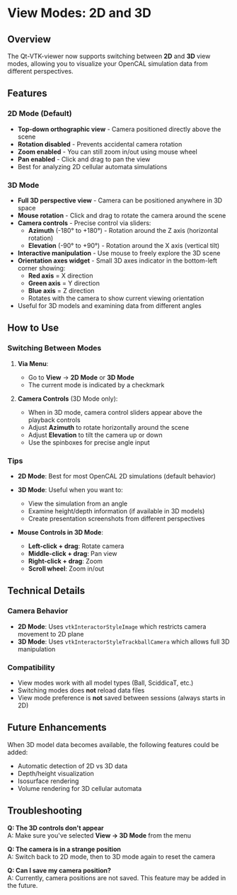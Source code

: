 # View Modes: 2D and 3D

## Overview

The Qt-VTK-viewer now supports switching between **2D** and **3D** view modes, allowing you to visualize your OpenCAL simulation data from different perspectives.

## Features

### 2D Mode (Default)
- **Top-down orthographic view** - Camera positioned directly above the scene
- **Rotation disabled** - Prevents accidental camera rotation
- **Zoom enabled** - You can still zoom in/out using mouse wheel
- **Pan enabled** - Click and drag to pan the view
- Best for analyzing 2D cellular automata simulations

### 3D Mode
- **Full 3D perspective view** - Camera can be positioned anywhere in 3D space
- **Mouse rotation** - Click and drag to rotate the camera around the scene
- **Camera controls** - Precise control via sliders:
  - **Azimuth** (-180° to +180°) - Rotation around the Z axis (horizontal rotation)
  - **Elevation** (-90° to +90°) - Rotation around the X axis (vertical tilt)
- **Interactive manipulation** - Use mouse to freely explore the 3D scene
- **Orientation axes widget** - Small 3D axes indicator in the bottom-left corner showing:
  - **Red axis** = X direction
  - **Green axis** = Y direction
  - **Blue axis** = Z direction
  - Rotates with the camera to show current viewing orientation
- Useful for 3D models and examining data from different angles

## How to Use

### Switching Between Modes

1. **Via Menu**:
   - Go to **View** → **2D Mode** or **3D Mode**
   - The current mode is indicated by a checkmark

2. **Camera Controls** (3D Mode only):
   - When in 3D mode, camera control sliders appear above the playback controls
   - Adjust **Azimuth** to rotate horizontally around the scene
   - Adjust **Elevation** to tilt the camera up or down
   - Use the spinboxes for precise angle input

### Tips

- **2D Mode**: Best for most OpenCAL 2D simulations (default behavior)
- **3D Mode**: Useful when you want to:
  - View the simulation from an angle
  - Examine height/depth information (if available in 3D models)
  - Create presentation screenshots from different perspectives
  
- **Mouse Controls in 3D Mode**:
  - **Left-click + drag**: Rotate camera
  - **Middle-click + drag**: Pan view
  - **Right-click + drag**: Zoom
  - **Scroll wheel**: Zoom in/out

## Technical Details

### Camera Behavior

- **2D Mode**: Uses `vtkInteractorStyleImage` which restricts camera movement to 2D plane
- **3D Mode**: Uses `vtkInteractorStyleTrackballCamera` which allows full 3D manipulation

### Compatibility

- View modes work with all model types (Ball, SciddicaT, etc.)
- Switching modes does **not** reload data files
- View mode preference is **not** saved between sessions (always starts in 2D)

## Future Enhancements

When 3D model data becomes available, the following features could be added:
- Automatic detection of 2D vs 3D data
- Depth/height visualization
- Isosurface rendering
- Volume rendering for 3D cellular automata

## Troubleshooting

**Q: The 3D controls don't appear**  
A: Make sure you've selected **View → 3D Mode** from the menu

**Q: The camera is in a strange position**  
A: Switch back to 2D mode, then to 3D mode again to reset the camera

**Q: Can I save my camera position?**  
A: Currently, camera positions are not saved. This feature may be added in the future.
